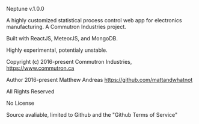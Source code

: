 Neptune v.1.0.0

A highly customized statistical process control web app for electronics manufacturing.
A Commutron Industries project.

Built with ReactJS, MeteorJS, and MongoDB.

Highly experimental, potentialy unstable.

Copyright (c) 2016-present Commutron Industries, https://www.commutron.ca

Author 2016-present Matthew Andreas https://github.com/mattandwhatnot

All Rights Reserved

No License

Source avaliable, limited to Github and the "Github Terms of Service"
